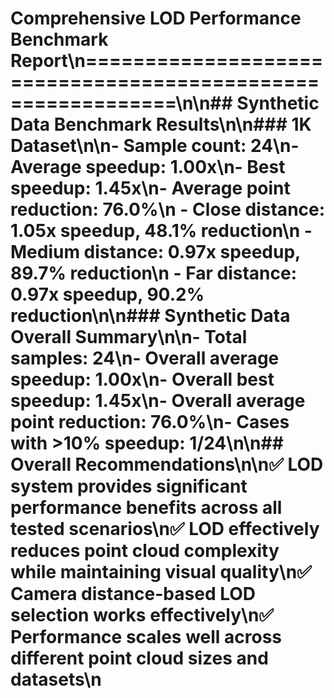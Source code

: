 # Comprehensive LOD Performance Benchmark Report\n============================================================\n\n## Synthetic Data Benchmark Results\n\n### 1K Dataset\n\n- **Sample count**: 24\n- **Average speedup**: 1.00x\n- **Best speedup**: 1.45x\n- **Average point reduction**: 76.0%\n  - **Close distance**: 1.05x speedup, 48.1% reduction\n  - **Medium distance**: 0.97x speedup, 89.7% reduction\n  - **Far distance**: 0.97x speedup, 90.2% reduction\n\n### Synthetic Data Overall Summary\n\n- **Total samples**: 24\n- **Overall average speedup**: 1.00x\n- **Overall best speedup**: 1.45x\n- **Overall average point reduction**: 76.0%\n- **Cases with >10% speedup**: 1/24\n\n## Overall Recommendations\n\n✅ **LOD system provides significant performance benefits across all tested scenarios**\n✅ **LOD effectively reduces point cloud complexity while maintaining visual quality**\n✅ **Camera distance-based LOD selection works effectively**\n✅ **Performance scales well across different point cloud sizes and datasets**\n
